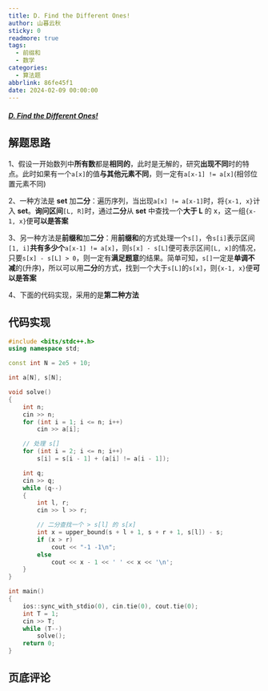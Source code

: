 ```yaml
---
title: D. Find the Different Ones!
author: 山暮云秋
sticky: 0
readmore: true
tags:
  - 前缀和
  - 数学
categories:
  - 算法题
abbrlink: 86fe45f1
date: 2024-02-09 00:00:00
---
```


##### [D. Find the Different Ones!](https://codeforces.com/contest/1927/problem/D)

<!-- more -->

## 解题思路

1、假设一开始数列中**所有数**都是**相同的**，此时是无解的，研究**出现不同**时的特点。此时如果有一个`a[x]`的值**与其他元素不同**，则一定有`a[x-1] != a[x]`(相邻位置元素不同)

2、一种方法是 **set** 加**二分**：遍历序列，当出现`a[x] != a[x-1]`时，将`{x-1, x}`计入 **set**。**询问区间**`[L, R]`时，通过**二分**从 **set** 中查找一个**大于 L** 的 x，这一组`{x-1, x}`便**可以是答案**

3、另一种方法是**前缀和**加**二分**：用**前缀和**的方式处理一个`s[]`，令`s[i]`表示区间`[1, i]`**共有多少个**`a[x-1] != a[x]`，则`s[x] - s[L]`便可表示区间`[L, x]`的情况，只要`s[x] - s[L] > 0`，则一定有**满足题意**的结果。简单可知，`s[]`一定是**单调不减**的(升序)，所以可以用**二分**的方式，找到一个大于`s[L]`的`s[x]`，则`{x-1, x}`便**可以是答案**

4、下面的代码实现，采用的是**第二种方法**

## 代码实现

```cpp
#include <bits/stdc++.h>
using namespace std;

const int N = 2e5 + 10;

int a[N], s[N];

void solve()
{
    int n;
    cin >> n;
    for (int i = 1; i <= n; i++)
        cin >> a[i];

    // 处理 s[]
    for (int i = 2; i <= n; i++)
        s[i] = s[i - 1] + (a[i] != a[i - 1]);

    int q;
    cin >> q;
    while (q--)
    {
        int l, r;
        cin >> l >> r;

        // 二分查找一个 > s[l] 的 s[x]
        int x = upper_bound(s + l + 1, s + r + 1, s[l]) - s;
        if (x > r)
            cout << "-1 -1\n";
        else
            cout << x - 1 << ' ' << x << '\n';
    }
}

int main()
{
    ios::sync_with_stdio(0), cin.tie(0), cout.tie(0);
    int T = 1;
    cin >> T;
    while (T--)
        solve();
    return 0;
}
```

## 页底评论
